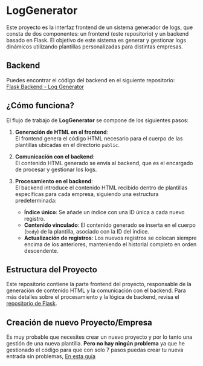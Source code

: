 # LogGenerator

Este proyecto es la interfaz frontend de un sistema generador de logs, que consta de dos componentes: un frontend (este repositorio) y un backend basado en Flask. El objetivo de este sistema es generar y gestionar logs dinámicos utilizando plantillas personalizadas para distintas empresas.

## Backend

Puedes encontrar el código del backend en el siguiente repositorio:  
[Flask Backend - Log Generator](https://github.com/Debombii/Flask)

## ¿Cómo funciona?

El flujo de trabajo de **LogGenerator** se compone de los siguientes pasos:

1. **Generación de HTML en el frontend**:  
   El frontend genera el código HTML necesario para el cuerpo de las plantillas ubicadas en el directorio `public`.

2. **Comunicación con el backend**:  
   El contenido HTML generado se envía al backend, que es el encargado de procesar y gestionar los logs.

3. **Procesamiento en el backend**:  
   El backend introduce el contenido HTML recibido dentro de plantillas específicas para cada empresa, siguiendo una estructura predeterminada:
   - **Índice único**: Se añade un índice con una ID única a cada nuevo registro.
   - **Contenido vinculado**: El contenido generado se inserta en el cuerpo (`body`) de la plantilla, asociado con la ID del índice.
   - **Actualización de registros**: Los nuevos registros se colocan siempre encima de los anteriores, manteniendo el historial completo en orden descendente.

## Estructura del Proyecto

Este repositorio contiene la parte frontend del proyecto, responsable de la generación de contenido HTML y la comunicación con el backend. Para más detalles sobre el procesamiento y la lógica de backend, revisa el [repositorio de Flask](https://github.com/Debombii/Flask).

## Creación de nuevo Proyecto/Empresa

Es muy probable que necesites crear un nuevo proyecto y por lo tanto una gestión de una nueva plantilla. **Pero no hay ningún problema** ya que he gestionado el código para que con solo 7 pasos puedas crear tu nueva entrada sin problemas, [En esta guía](https://docs.google.com/document/d/1FJkGZeFGGX6IhcqQpkYy2j4xcTR6P78GvKSfRUwdbt4/edit?usp=sharing)
